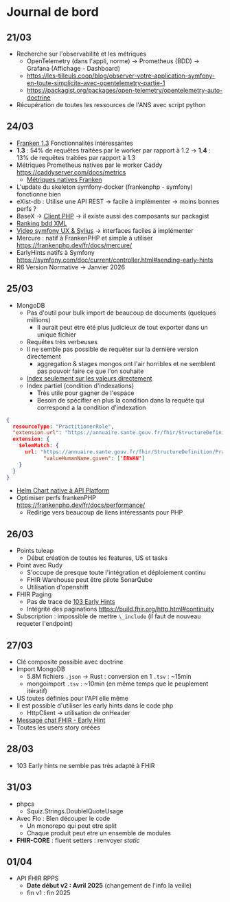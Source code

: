 # Journal de bord

## 21/03
- Recherche sur l'observabilité et les métriques
	- OpenTelemetry (dans l'appli, norme) -> Prometheus (BDD) -> Grafana (Affichage - Dashboard)
	- https://les-tilleuls.coop/blog/observer-votre-application-symfony-en-toute-simplicite-avec-opentelemetry-partie-1
	- https://packagist.org/packages/open-telemetry/opentelemetry-auto-doctrine
- Récupération de toutes les ressources de l'ANS avec script python

## 24/03
- [Franken 1.3](https://les-tilleuls.coop/blog/frankenphp-1-3-ameliorations-de-performance-mode-watcher-metriques-prometheus-et-bien-plus#nouvelles-mtriques-prometheus) Fonctionnalités intéressantes
- **1.3** : 54% de requêtes traitées par le worker par rapport à 1.2 -> **1.4** : 13% de requêtes traitées par rapport à 1.3
- Métriques Prometheus natives par le worker Caddy https://caddyserver.com/docs/metrics
	- [Métriques natives Franken](https://les-tilleuls.coop/blog/frankenphp-1-3-ameliorations-de-performance-mode-watcher-metriques-prometheus-et-bien-plus#nouvelles-mtriques-prometheus)
- L'update du skeleton symfony-docker (frankenphp - symfony) fonctionne bien
- eXist-db : Utilise une API REST -> facile à implémenter -> moins bonnes perfs ?
- BaseX -> [Client PHP](https://github.com/BaseXdb/basex/tree/main/basex-api/src/main/php) -> il existe aussi des composants sur packagist
- [Ranking bdd XML](https://db-engines.com/en/ranking/native+xml+dbms)
- [Video symfony UX & Sylius](https://www.youtube.com/watch?v=VgtygyxbdyM) -> interfaces faciles à implémenter
- Mercure : natif à FrankenPHP et simple à utiliser https://frankenphp.dev/fr/docs/mercure/
- EarlyHints natifs à Symfony https://symfony.com/doc/current/controller.html#sending-early-hints
- R6 Version Normative -> Janvier 2026

## 25/03
- MongoDB
	- Pas d'outil pour bulk import de beaucoup de documents (quelques millions)
		- Il aurait peut etre été plus judicieux de tout exporter dans un unique fichier
	- Requêtes très verbeuses
	- Il ne semble pas possible de requêter sur la dernière version directement
		- aggregation & stages mongos ont l'air horribles et ne semblent pas pouvoir faire ce que l'on souhaite
	- [Index seulement sur les valeurs directement](https://www.mongodb.com/docs/manual/core/indexes/index-types/index-single/create-embedded-object-index/)
	- Index partiel (condition d'indexations)
		- Très utile pour gagner de l'espace
		- Besoin de spécifier en plus la condition dans la requête qui correspond a la condition d'indexation
```json
{
  resourceType: "PractitionerRole",
  "extension.url": "https://annuaire.sante.gouv.fr/fhir/StructureDefinition/PractitionerRole-Name",
  extension: {
    $elemMatch: {
      url: "https://annuaire.sante.gouv.fr/fhir/StructureDefinition/PractitionerRole-Name",
			"valueHumanName.given": ['ERWAN']
    }
  }
}
```

- [Helm Chart native à API Platform](https://api-platform.com/docs/deployment/kubernetes/)
- Optimiser perfs frankenPHP https://frankenphp.dev/fr/docs/performance/
	- Redirige vers beaucoup de liens intéressants pour PHP

## 26/03
- Points tuleap
	- Début création de toutes les features, US et tasks
- Point avec Rudy
	- S'occupe de presque toute l'intégration et déploiement continu
	- FHIR Warehouse peut être pilote SonarQube
	- Utilisation d'openshift
- FHIR Paging
	- Pas de trace de [103 Early Hints](developer.mozilla.org/en-US/docs/Web/HTTP/Reference/Status/103)
	- Intégrité des paginations https://build.fhir.org/http.html#continuity
- Subscription : impossible de mettre `\_include` (il faut de nouveau requeter l'endpoint)

## 27/03
- Clé composite possible avec doctrine
- Import MongoDB
	- 5.8M fichiers `.json` -> Rust : conversion en 1 `.tsv` : ~15min
	- mongoimport `.tsv` : ~10min (en même temps que le peuplement itératif)
- US toutes définies pour l'API elle même
- Il est possible d'utiliser les early hints dans le code php
	- HttpClient -> utilisation de onHeader
- [Message chat FHIR - Early Hint](https://chat.fhir.org/#narrow/channel/179166-implementers/topic/Early.20Hints)
- Toutes les users story créées

## 28/03
- 103 Early hints ne semble pas très adapté à FHIR

## 31/03
- phpcs
	- Squiz.Strings.DoublelQuoteUsage
- Avec Flo : Bien découper le code
	- Un monorepo qui peut etre split
	- Chaque produit peut etre un ensemble de modules
- **FHIR-CORE** : fluent setters : renvoyer *static*

## 01/04
- API FHIR RPPS
	- **Date début v2 : Avril 2025** (changement de l'info la veille)
	- fin v1 : fin 2025